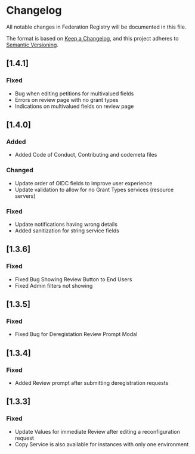 # Changelog
All notable changes in Federation Registry will be documented in this file.

The format is based on [Keep a Changelog](https://keepachangelog.com/en/1.0.0/),
and this project adheres to [Semantic Versioning](https://semver.org/spec/v2.0.0.html).

## [1.4.1]

### Fixed 
- Bug when editing petitions for multivalued fields
- Errors on review page with no grant types
- Indications on multivalued fields on review page

## [1.4.0]

### Added
- Added Code of Conduct, Contributing and codemeta files

### Changed
- Update order of OIDC fields to improve user experience
- Update validation to allow for no Grant Types services (resource servers)

### Fixed
- Update notifications having wrong details
- Added sanitization for string service fields

## [1.3.6]

### Fixed
- Fixed Bug Showing Review Button to End Users
- Fixed Admin filters not showing

## [1.3.5]

### Fixed
- Fixed Bug for Deregistation Review Prompt Modal 

## [1.3.4]

### Fixed
- Added Review prompt after submitting deregistration requests 

## [1.3.3]

### Fixed
- Update Values for immediate Review after editing a reconfiguration request
- Copy Service is also available for instances with only one environment


